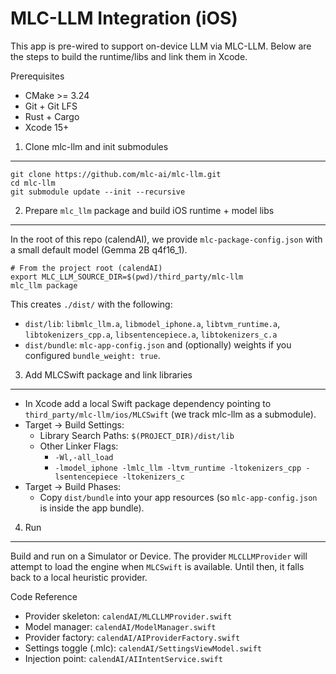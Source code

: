 MLC-LLM Integration (iOS)
=========================

This app is pre-wired to support on-device LLM via MLC-LLM. Below are the steps to build the runtime/libs and link them in Xcode.

Prerequisites
- CMake >= 3.24
- Git + Git LFS
- Rust + Cargo
- Xcode 15+

1) Clone mlc-llm and init submodules
------------------------------------

```
git clone https://github.com/mlc-ai/mlc-llm.git
cd mlc-llm
git submodule update --init --recursive
```

2) Prepare `mlc_llm` package and build iOS runtime + model libs
----------------------------------------------------------------

In the root of this repo (calendAI), we provide `mlc-package-config.json` with a small default model (Gemma 2B q4f16_1).

```
# From the project root (calendAI)
export MLC_LLM_SOURCE_DIR=$(pwd)/third_party/mlc-llm
mlc_llm package
```

This creates `./dist/` with the following:
- `dist/lib`: `libmlc_llm.a`, `libmodel_iphone.a`, `libtvm_runtime.a`, `libtokenizers_cpp.a`, `libsentencepiece.a`, `libtokenizers_c.a`
- `dist/bundle`: `mlc-app-config.json` and (optionally) weights if you configured `bundle_weight: true`.

3) Add MLCSwift package and link libraries
------------------------------------------

- In Xcode add a local Swift package dependency pointing to `third_party/mlc-llm/ios/MLCSwift` (we track mlc-llm as a submodule).
- Target → Build Settings:
  - Library Search Paths: `$(PROJECT_DIR)/dist/lib`
  - Other Linker Flags:
    - `-Wl,-all_load`
    - `-lmodel_iphone -lmlc_llm -ltvm_runtime -ltokenizers_cpp -lsentencepiece -ltokenizers_c`
- Target → Build Phases:
  - Copy `dist/bundle` into your app resources (so `mlc-app-config.json` is inside the app bundle).

4) Run
------

Build and run on a Simulator or Device. The provider `MLCLLMProvider` will attempt to load the engine when `MLCSwift` is available. Until then, it falls back to a local heuristic provider.

Code Reference
- Provider skeleton: `calendAI/MLCLLMProvider.swift`
- Model manager: `calendAI/ModelManager.swift`
- Provider factory: `calendAI/AIProviderFactory.swift`
- Settings toggle (.mlc): `calendAI/SettingsViewModel.swift`
- Injection point: `calendAI/AIIntentService.swift`
